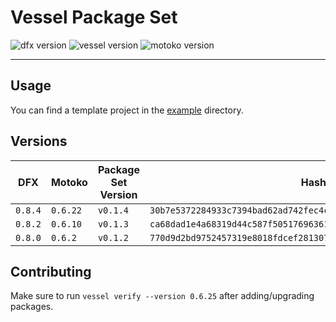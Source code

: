 # Vessel Package Set

![dfx version](https://img.shields.io/badge/dfx-v0.8.4-blue)
![vessel version](https://img.shields.io/badge/vessel-v0.6.2-blue)
![motoko version](https://img.shields.io/badge/motoko-v0.6.22-blue)

---

## Usage

You can find a template project in the [example](./example) directory.

## Versions

| DFX     | Motoko   | Package Set Version | Hash |
|---------|----------|---------------------|------|
| `0.8.4` | `0.6.22` | `v0.1.4`            | `30b7e5372284933c7394bad62ad742fec4cb09f605ce3c178d892c25a1a9722e` |
| `0.8.2` | `0.6.10` | `v0.1.3`            | `ca68dad1e4a68319d44c587f505176963615d533b8ac98bdb534f37d1d6a5b47` |
| `0.8.0` | `0.6.2`  | `v0.1.2`            | `770d9d2bd9752457319e8018fdcef2813073e76e0637b1f37a7f761e36e1dbc2` |

## Contributing

Make sure to run `vessel verify --version 0.6.25` after adding/upgrading packages.
